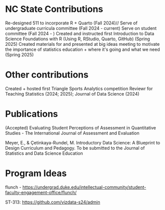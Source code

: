 # NC State Contributions

Re-designed 511 to incorporate R + Quarto (Fall 2024)//
Serve of undergraduate curricula committee (Fall 2024 - current)
Serve on student committee (Fall 2024 - )
Created and instructed first Introduction to Data Science Foundations with R (Using R, RStudio, Quarto, GitHub) (Spring 2025)
Created materials for and presented at big ideas meeting to motivate the importance of statistics education + where it's going and what we need (Spring 2025)

# Other contributions 

Created + hosted first Triangle Sports Analytics competition 
Reviewr for Teaching Statistics (2024; 2025); Journal of Data Science (2024)

# Publications 

(Accepted) Evaluating Student Perceptions of Assessment in Quantitative Studies - The International Journal of Assessment and Evaluation

Meyer, E., & Çetinkaya-Rundel, M. Introductory Data Science: A Blueprint to Design Curriculum and Pedagogy. To be submitted to the Journal of Statistics and Data Science Education



# Program Ideas 

flunch - https://undergrad.duke.edu/intellectual-community/student-faculty-engagement-office/flunch/

ST-313: https://github.com/vizdata-s24/admin
